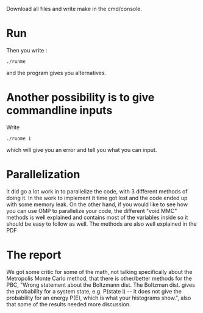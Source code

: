   
Download all files and write make in the cmd/console.
    
# Run

Then you write :
```
./runme
```

and the program gives you alternatives. 

# Another possibility is to give commandline inputs

Write 
```
./runme 1
```
which will give you an error and tell you what you can input.

# Parallelization

It did go a lot work in to parallelize the code, with 3 different methods of doing it. In the work to implement it time got lost and the code ended up with some memory leak. On the other hand, if you would like to see how you can use OMP to parallelize your code, the different "void MMC" methods is well explained and contains most of the variables inside so it should be easy to follow as well. The methods are also well explained in the PDF

# The report

We got some critic for some of the math, not talking specifically about the Metropolis Monte Carlo method, that there is other/better methods for the PBC, "Wrong statement about the Boltzmann dist. The Boltzman dist. gives the probability for a system state, e.g. P(state i) -- it does not give the probability for an energy P(E), which is what your histograms show.", also that some of the results needed more discussion.



